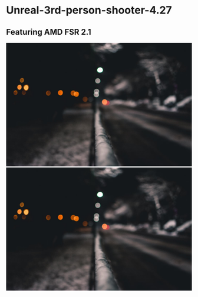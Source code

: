 # Unreal-3rd-person-shooter-4.27
## Featuring AMD FSR 2.1
<img src="img1.jpg"/>
<img src="img2.jpg"/>
